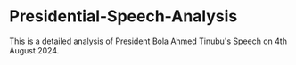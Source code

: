 # Presidential-Speech-Analysis

This is a detailed analysis of President Bola Ahmed Tinubu's Speech on 4th August 2024.
